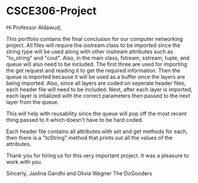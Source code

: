 # CSCE306-Project
Hi Professor Aldawud, 

This portfolio contains the final conclusion for our computer networking project. All files will require the iostream class to be imported since the string type will be used along with other iostream attributes such as "to_string" and "cout". Also, in the main class, fstream, sstream, tuple, and queue will also need to be included. The first three are used for importing the get request and reading it to get the required information. Then the queue is imported because it will be used as a buffer once the layers are being imported. Also, since all layers are coded on seperate header files, each header file will need to be included. Next, after each layer is imported, each layer is intialized with the correct parameters then passed to the next layer from the queue. 

This will help with reusability since the queue will pop off the most recent thing passed to it which doesn't have to be hard coded.

Each header file contains all attributes with set and get methods for each, then there is a "toString" method that prints out all the values of the attributes.

Thank you for hiring us for this very important project. It was a pleasure to work with you.

Sincerly,
Jaslina Gandhi and Olivia Wegner
The DoGooders

